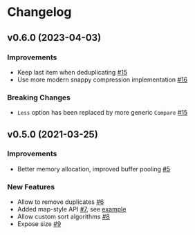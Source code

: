 # Changelog

## v0.6.0 (2023-04-03)

### Improvements

- Keep last item when deduplicating [#15](https://github.com/bsm/extsort/pull/15)
- Use more modern snappy compression implementation [#16](https://github.com/bsm/extsort/pull/16)

### Breaking Changes

- `Less` option has been replaced by more generic `Compare` [#15](https://github.com/bsm/extsort/pull/15)

## v0.5.0 (2021-03-25)

### Improvements

- Better memory allocation, improved buffer pooling [#5](https://github.com/bsm/extsort/pull/5)

### New Features

- Allow to remove duplicates [#6](https://github.com/bsm/extsort/pull/6)
- Added map-style API [#7](https://github.com/bsm/extsort/pull/7), see [example](https://pkg.go.dev/github.com/bsm/extsort#example-map)
- Allow custom sort algorithms [#8](https://github.com/bsm/extsort/pull/8)
- Expose size [#9](https://github.com/bsm/extsort/pull/9)
